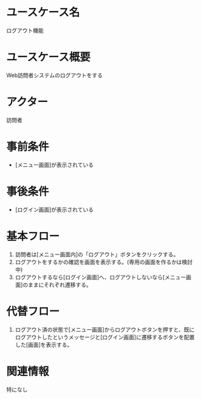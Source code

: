 # ユースケース名
ログアウト機能

# ユースケース概要
Web訪問者システムのログアウトをする

# アクター
訪問者

# 事前条件
- [メニュー画面]が表示されている

# 事後条件
- [ログイン画面]が表示されている

# 基本フロー
1. 訪問者は[メニュー画面内]の「ログアウト」ボタンをクリックする。
2. ログアウトをするかの確認を画面を表示する。(専用の画面を作るかは検討中)
3. ログアウトするなら[ログイン画面]へ、ログアウトしないなら[メニュー画面]のままにそれぞれ遷移する。

# 代替フロー
1. ログアウト済の状態で[メニュー画面]からログアウトボタンを押すと、既にログアウトしたというメッセージと[ログイン画面]に遷移するボタンを配置した[画面]を表示する。

# 関連情報
特になし
